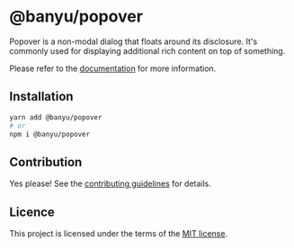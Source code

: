 # @banyu/popover

Popover is a non-modal dialog that floats around its disclosure. It's commonly used for displaying additional rich content on top of something.

Please refer to the [documentation](https://localhost:3000/docs/components/popover) for more information.

## Installation

```sh
yarn add @banyu/popover
# or
npm i @banyu/popover
```

## Contribution

Yes please! See the
[contributing guidelines](https://github.com/Atnic/banyu/blob/master/CONTRIBUTING.md)
for details.

## Licence

This project is licensed under the terms of the
[MIT license](https://github.com/Atnic/banyu/blob/master/LICENSE).
